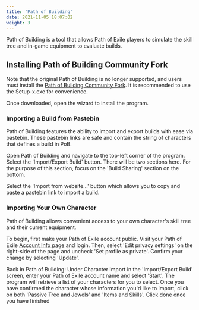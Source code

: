 ```yaml
---
title: 'Path of Building'
date: 2021-11-05 18:07:02
weight: 3
---
```


Path of Building is a tool that allows Path of Exile players to simulate the skill tree and in-game equipment to evaluate builds.

<!--more-->

## Installing Path of Building Community Fork

Note that the original Path of Building is no longer supported, and users must install the [Path of Building Community Fork](https://github.com/PathOfBuildingCommunity/PathOfBuilding/releases). It is recommended to use the Setup-x.exe for convenience.

Once downloaded, open the wizard to install the program.

### Importing a Build from Pastebin

Path of Building features the ability to import and export builds with ease via pastebin. These pastebin links are safe and contain the string of characters that defines a build in PoB.

Open Path of Building and navigate to the top-left corner of the program. Select the 'Import/Export Build' button. There will be two sections here. For the purpose of this section, focus on the 'Build Sharing' section on the bottom.

Select the 'Import from website...' button which allows you to copy and paste a pastebin link to import a build.

### Importing Your Own Character

Path of Building allows convenient access to your own character's skill tree and their current equipment.

To begin, first make your Path of Exile account public. Visit your Path of Exile [Account Info page](https://www.pathofexile.com/my-account) and login.
Then, select 'Edit privacy settings' on the right-side of the page and uncheck 'Set profile as private'. Confirm your change by selecting 'Update'.

Back in Path of Building:
Under Character Import in the 'Import/Export Build' screen, enter your Path of Exile account name and select 'Start'.
The program will retrieve a list of your characters for you to select. Once you have confirmed the character whose information you'd like to import, click on both 'Passive Tree and Jewels' and 'Items and Skills'. Click done once you have finished
